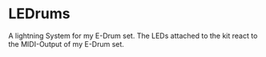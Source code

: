 # LEDrums
A lightning System for my E-Drum set. The LEDs attached to the kit react to the MIDI-Output of my E-Drum set.
